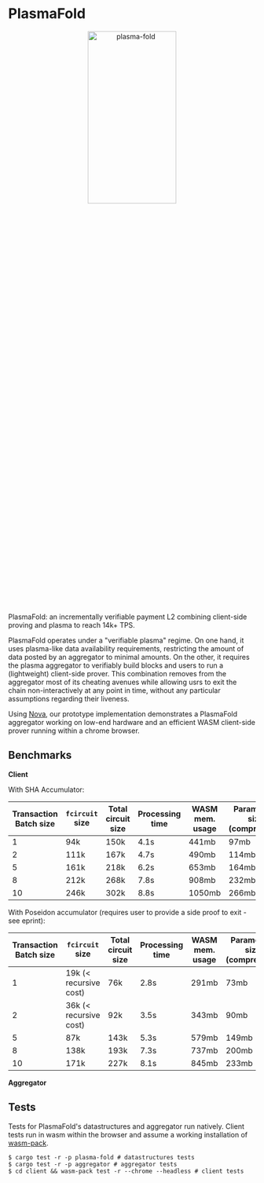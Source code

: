 # PlasmaFold 

<p align="center">
  <img width="180" alt="plasma-fold" src="https://github.com/user-attachments/assets/c19cbc72-e426-4ac7-b421-331bd76146d6" width="30%" height="30%" />
</p>

PlasmaFold: an incrementally verifiable payment L2 combining client-side proving and plasma to reach 14k+ TPS.

PlasmaFold operates under a "verifiable plasma" regime. On one hand, it uses plasma-like data availability requirements, restricting the amount of data posted by an aggregator to minimal amounts. On the other, it requires the plasma aggregator to verifiably build blocks and users to run a (lightweight) client-side prover. This combination removes from the aggregator most of its cheating avenues while allowing usrs to exit the chain non-interactively at any point in time, without any particular assumptions regarding their liveness.

Using [Nova](https://eprint.iacr.org/2021/370.pdfhttps://eprint.iacr.org/2021/370.pdf), our prototype implementation demonstrates a PlasmaFold aggregator working on low-end hardware and an efficient WASM client-side prover running within a chrome browser.

## Benchmarks

**Client**

With SHA Accumulator:

| Transaction Batch size  | `fcircuit`  size | Total circuit size  | Processing time | WASM mem. usage | Parameters size (compressed)|
|---|---|---|---|---|---|
| 1  | 94k | 150k | 4.1s  | 441mb | 97mb |
| 2  | 111k | 167k | 4.7s | 490mb | 114mb |
| 5  | 161k | 218k | 6.2s | 653mb | 164mb |
| 8  | 212k | 268k | 7.8s | 908mb | 232mb |
| 10 | 246k | 302k | 8.8s | 1050mb | 266mb |

With Poseidon accumulator (requires user to provide a side proof to exit - see eprint):

| Transaction Batch size  | `fcircuit`  size | Total circuit size  | Processing time | WASM mem. usage | Parameters size (compressed)|
|---|---|---|---|---|---|
| 1  | 19k (< recursive cost) | 76k | 2.8s  | 291mb | 73mb |
| 2  | 36k (< recursive cost) | 92k | 3.5s  | 343mb | 90mb |
| 5  | 87k | 143k | 5.3s | 579mb | 149mb |
| 8  | 138k | 193k | 7.3s  | 737mb | 200mb |
| 10 |  171k | 227k | 8.1s  | 845mb  | 233mb |

**Aggregator**

## Tests

Tests for PlasmaFold's datastructures and aggregator run natively. Client tests run in wasm within the browser and assume a working installation of [wasm-pack](https://rustwasm.github.io/wasm-pack/installer/).

```
$ cargo test -r -p plasma-fold # datastructures tests
$ cargo test -r -p aggregator # aggregator tests
$ cd client && wasm-pack test -r --chrome --headless # client tests
```
